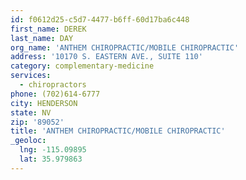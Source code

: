 ```yaml
---
id: f0612d25-c5d7-4477-b6ff-60d17ba6c448
first_name: DEREK
last_name: DAY
org_name: 'ANTHEM CHIROPRACTIC/MOBILE CHIROPRACTIC'
address: '10170 S. EASTERN AVE., SUITE 110'
category: complementary-medicine
services:
  - chiropractors
phone: (702)614-6777
city: HENDERSON
state: NV
zip: '89052'
title: 'ANTHEM CHIROPRACTIC/MOBILE CHIROPRACTIC'
_geoloc:
  lng: -115.09895
  lat: 35.979863
---
```


